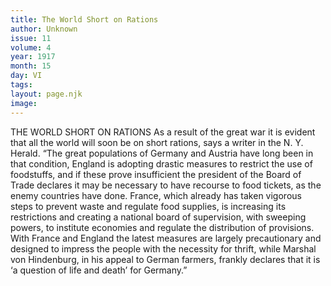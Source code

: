 ```yaml
---
title: The World Short on Rations
author: Unknown
issue: 11
volume: 4
year: 1917
month: 15
day: VI
tags:
layout: page.njk
image:
---
```

THE WORLD SHORT ON RATIONS    As a result of the great war it is evident that all the world will soon be on short rations, says a writer in the N. Y. Herald. “The great populations of Germany and Austria have long been in that condition, England is adopting drastic measures to restrict the use of foodstuffs, and if these prove insufficient the president of the Board of Trade declares it may be necessary to have recourse to food tickets, as the enemy countries have done. France, which already has taken vigorous steps to prevent waste and regulate food supplies, is increasing its restrictions and creating a national board of supervision, with sweeping powers, to institute economies and regulate the distribution of provisions. With France and England the latest measures are largely precautionary and designed to impress the people with the necessity for thrift, while Marshal von Hindenburg, in his appeal to German farmers, frankly declares that it is ‘a question of life and death’ for Germany.” 
